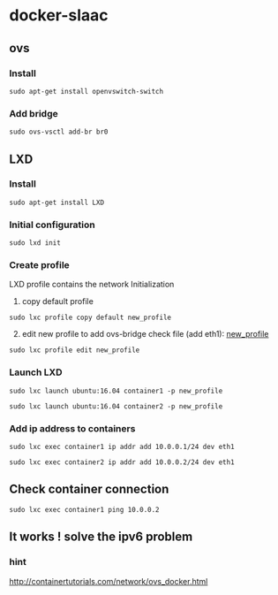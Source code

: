 # docker-slaac

## ovs
### Install
`sudo apt-get install openvswitch-switch`
### Add bridge
`sudo ovs-vsctl add-br br0`

## LXD
### Install
`sudo apt-get install LXD`
### Initial configuration 
`sudo lxd init`

### Create profile
LXD profile contains the network Initialization
 1. copy default profile
 
 `sudo lxc profile copy default new_profile`
 
 2. edit new profile to add ovs-bridge check file (add eth1): [new_profile](new_profile)
 
 `sudo lxc profile edit new_profile`
### Launch LXD

`sudo lxc launch ubuntu:16.04 container1 -p new_profile`

`sudo lxc launch ubuntu:16.04 container2 -p new_profile`

### Add ip address to containers
`sudo lxc exec container1 ip addr add 10.0.0.1/24 dev eth1`

`sudo lxc exec container2 ip addr add 10.0.0.2/24 dev eth1`
## Check container connection
`sudo lxc exec container1 ping 10.0.0.2`

## It works ! solve the ipv6 problem
### hint

http://containertutorials.com/network/ovs_docker.html
